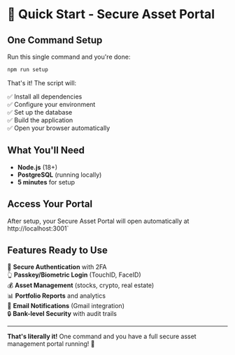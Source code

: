 # 🚀 Quick Start - Secure Asset Portal

## One Command Setup

Run this single command and you're done:

```bash
npm run setup
```

That's it! The script will:

✅ Install all dependencies  
✅ Configure your environment  
✅ Set up the database  
✅ Build the application   
✅ Open your browser automatically

## What You'll Need

- **Node.js** (18+)
- **PostgreSQL** (running locally)
- **5 minutes** for setup

## Access Your Portal

After setup, your Secure Asset Portal will open automatically at http://localhost:3001`

## Features Ready to Use

🔐 **Secure Authentication** with 2FA  
👆 **Passkey/Biometric Login** (TouchID, FaceID)  
💰 **Asset Management** (stocks, crypto, real estate)  
📊 **Portfolio Reports** and analytics  
📧 **Email Notifications** (Gmail integration)  
🔒 **Bank-level Security** with audit trails  

---

**That's literally it!** One command and you have a full secure asset management portal running! 🎉
